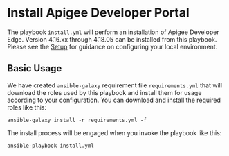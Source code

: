 # Install Apigee Developer Portal

The playbook `install.yml` will perform an installation of Apigee Developer Edge. Version 4.16.xx through 4.18.05 can be installed
from this playbook. Please see the [Setup](https://github.com/apigee/ansible-opdk-accelerator/blob/master/setup/README.md) 
for guidance on configuring your local environment.

## Basic Usage
We have created `ansible-galaxy` requirement file `requirements.yml` that will download the roles 
used by this playbook and install them for usage according to your configuration. You can download and install the 
required roles like this: 

    ansible-galaxy install -r requirements.yml -f
    
The install process will be engaged when you invoke the playbook like this:

    ansible-playbook install.yml
